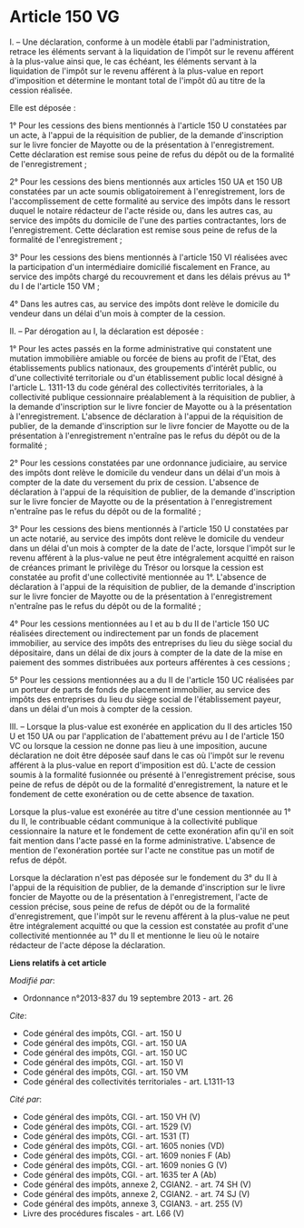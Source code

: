 # Article 150 VG

I. – Une déclaration, conforme à un modèle établi par l'administration, retrace les éléments servant à la liquidation de
l'impôt sur le revenu afférent à la plus-value ainsi que, le cas échéant, les éléments servant à la liquidation de l'impôt
sur le revenu afférent à la plus-value en report d'imposition et détermine le montant total de l'impôt dû au titre de la
cession réalisée.

Elle est déposée :

1° Pour les cessions des biens mentionnés à l'article 150 U constatées par un acte, à l'appui de la réquisition de publier,
de la demande d'inscription sur le livre foncier de Mayotte ou de la présentation à l'enregistrement. Cette déclaration est
remise sous peine de refus du dépôt ou de la formalité de l'enregistrement ;

2° Pour les cessions des biens mentionnés aux articles 150 UA et 150 UB constatées par un acte soumis obligatoirement à
l'enregistrement, lors de l'accomplissement de cette formalité au service des impôts dans le ressort duquel le notaire
rédacteur de l'acte réside ou, dans les autres cas, au service des impôts du domicile de l'une des parties contractantes,
lors de l'enregistrement. Cette déclaration est remise sous peine de refus de la formalité de l'enregistrement ;

3° Pour les cessions des biens mentionnés à l'article 150 VI réalisées avec la participation d'un intermédiaire domicilié
fiscalement en France, au service des impôts chargé du recouvrement et dans les délais prévus au 1° du I de l'article 150
VM ; 

4° Dans les autres cas, au service des impôts dont relève le domicile du vendeur dans un délai d'un mois à compter de la
cession.

II. – Par dérogation au I, la déclaration est déposée :

1° Pour les actes passés en la forme administrative qui constatent une mutation immobilière amiable ou forcée de biens au
profit de l'Etat, des établissements publics nationaux, des groupements d'intérêt public, ou d'une collectivité territoriale
ou d'un établissement public local désigné à l'article L. 1311-13 du code général des collectivités territoriales, à la
collectivité publique cessionnaire préalablement à la réquisition de publier, à la demande d'inscription sur le livre foncier
de Mayotte ou à la présentation à l'enregistrement. L'absence de déclaration à l'appui de la réquisition de publier, de la
demande d'inscription sur le livre foncier de Mayotte ou de la présentation à l'enregistrement n'entraîne pas le refus du
dépôt ou de la formalité ;

2° Pour les cessions constatées par une ordonnance judiciaire, au service des impôts dont relève le domicile du vendeur dans
un délai d'un mois à compter de la date du versement du prix de cession. L'absence de déclaration à l'appui de la réquisition
de publier, de la demande d'inscription sur le livre foncier de Mayotte ou de la présentation à l'enregistrement n'entraîne
pas le refus du dépôt ou de la formalité ;

3° Pour les cessions des biens mentionnés à l'article 150 U constatées par un acte notarié, au service des impôts dont relève
le domicile du vendeur dans un délai d'un mois à compter de la date de l'acte, lorsque l'impôt sur le revenu afférent à la
plus-value ne peut être intégralement acquitté en raison de créances primant le privilège du Trésor ou lorsque la cession est
constatée au profit d'une collectivité mentionnée au 1°. L'absence de déclaration à l'appui de la réquisition de publier, de
la demande d'inscription sur le livre foncier de Mayotte ou de la présentation à l'enregistrement n'entraîne pas le refus du
dépôt ou de la formalité ;

4° Pour les cessions mentionnées au I et au b du II de l'article 150 UC réalisées directement ou indirectement par un fonds
de placement immobilier, au service des impôts des entreprises du lieu du siège social du dépositaire, dans un délai de dix
jours à compter de la date de la mise en paiement des sommes distribuées aux porteurs afférentes à ces cessions ;

5° Pour les cessions mentionnées au a du II de l'article 150 UC réalisées par un porteur de parts de fonds de placement
immobilier, au service des impôts des entreprises du lieu du siège social de l'établissement payeur, dans un délai d'un mois
à compter de la cession.

III. – Lorsque la plus-value est exonérée en application du II des articles 150 U et 150 UA ou par l'application de
l'abattement prévu au I de l'article 150 VC ou lorsque la cession ne donne pas lieu à une imposition, aucune déclaration ne
doit être déposée sauf dans le cas où l'impôt sur le revenu afférent à la plus-value en report d'imposition est dû. L'acte de
cession soumis à la formalité fusionnée ou présenté à l'enregistrement précise, sous peine de refus de dépôt ou de la
formalité d'enregistrement, la nature et le fondement de cette exonération ou de cette absence de taxation.

Lorsque la plus-value est exonérée au titre d'une cession mentionnée au 1° du II, le contribuable cédant communique à la
collectivité publique cessionnaire la nature et le fondement de cette exonération afin qu'il en soit fait mention dans l'acte
passé en la forme administrative. L'absence de mention de l'exonération portée sur l'acte ne constitue pas un motif de refus
de dépôt.

Lorsque la déclaration n'est pas déposée sur le fondement du 3° du II à l'appui de la réquisition de publier, de la demande
d'inscription sur le livre foncier de Mayotte ou de la présentation à l'enregistrement, l'acte de cession précise, sous peine
de refus de dépôt ou de la formalité d'enregistrement, que l'impôt sur le revenu afférent à la plus-value ne peut être
intégralement acquitté ou que la cession est constatée au profit d'une collectivité mentionnée au 1° du II et mentionne le
lieu où le notaire rédacteur de l'acte dépose la déclaration.

**Liens relatifs à cet article**

_Modifié par_:

  - Ordonnance n°2013-837 du 19 septembre 2013 - art. 26

_Cite_:

  - Code général des impôts, CGI. - art. 150 U
  - Code général des impôts, CGI. - art. 150 UA
  - Code général des impôts, CGI. - art. 150 UC
  - Code général des impôts, CGI. - art. 150 VI
  - Code général des impôts, CGI. - art. 150 VM
  - Code général des collectivités territoriales - art. L1311-13

_Cité par_:

  - Code général des impôts, CGI. - art. 150 VH (V)
  - Code général des impôts, CGI. - art. 1529 (V)
  - Code général des impôts, CGI. - art. 1531 (T)
  - Code général des impôts, CGI. - art. 1605 nonies (VD)
  - Code général des impôts, CGI. - art. 1609 nonies F (Ab)
  - Code général des impôts, CGI. - art. 1609 nonies G (V)
  - Code général des impôts, CGI. - art. 1635 ter A (Ab)
  - Code général des impôts, annexe 2, CGIAN2. - art. 74 SH (V)
  - Code général des impôts, annexe 2, CGIAN2. - art. 74 SJ (V)
  - Code général des impôts, annexe 3, CGIAN3. - art. 255 (V)
  - Livre des procédures fiscales - art. L66 (V)
